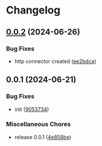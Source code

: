 # Changelog

## [0.0.2](https://github.com/ksv90/decorators/compare/v0.0.1...v0.0.2) (2024-06-26)


### Bug Fixes

* http connector created ([ee2bdca](https://github.com/ksv90/decorators/commit/ee2bdca5af63e652093526c00654c7ed095a77c7))

## 0.0.1 (2024-06-21)


### Bug Fixes

* init ([9053734](https://github.com/ksv90/decorators/commit/9053734e339c718ede11f9208069b8105ca9f5ad))


### Miscellaneous Chores

* release 0.0.1 ([4e858be](https://github.com/ksv90/decorators/commit/4e858be0f7b1641bcd8c0488819e3b249fb9171c))
